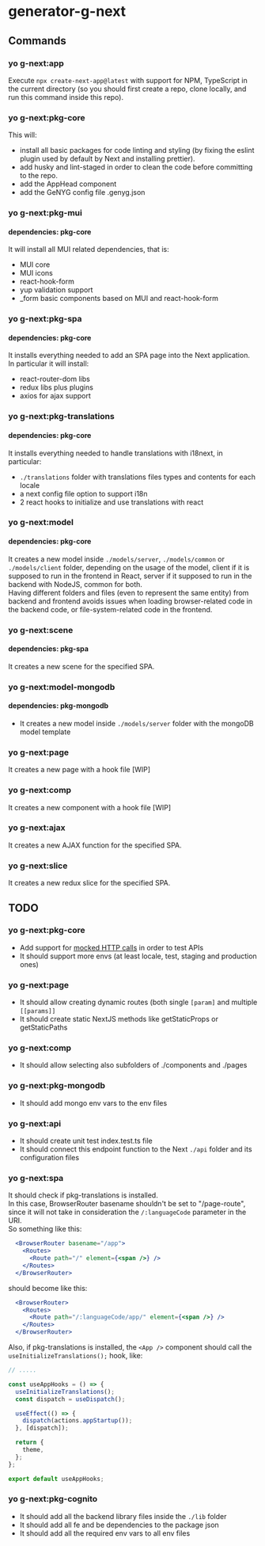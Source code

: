# generator-g-next

## Commands

### yo g-next:app

Execute `npx create-next-app@latest` with support for NPM, TypeScript in the current directory (so you should first create a repo, clone locally, and run this command inside this repo).

### yo g-next:pkg-core

This will:
- install all basic packages for code linting and styling (by fixing the eslint plugin used by default by Next and installing prettier).
- add husky and lint-staged in order to clean the code before committing to the repo.
- add the AppHead component
- add the GeNYG config file .genyg.json

### yo g-next:pkg-mui

#### dependencies: pkg-core

It will install all MUI related dependencies, that is:
- MUI core
- MUI icons
- react-hook-form
- yup validation support
- _form basic components based on MUI and react-hook-form

### yo g-next:pkg-spa

#### dependencies: pkg-core

It installs everything needed to add an SPA page into the Next application.\
In particular it will install:
- react-router-dom libs
- redux libs plus plugins
- axios for ajax support

### yo g-next:pkg-translations

#### dependencies: pkg-core

It installs everything needed to handle translations with i18next, in particular:
- `./translations` folder with translations files types and contents for each locale
- a next config file option to support i18n
- 2 react hooks to initialize and use translations with react

### yo g-next:model

#### dependencies: pkg-core

It creates a new model inside `./models/server`, `./models/common` or `./models/client` folder, depending on the usage of the model, client if it is supposed to run in the frontend in React, server if it supposed to run in the backend with NodeJS, common for both.\
Having different folders and files (even to represent the same entity) from backend and frontend avoids issues when loading browser-related code in the backend code, or file-system-related code in the frontend.

### yo g-next:scene

#### dependencies: pkg-spa

It creates a new scene for the specified SPA.

### yo g-next:model-mongodb

#### dependencies: pkg-mongodb

- It creates a new model inside `./models/server` folder with the mongoDB model template

### yo g-next:page

It creates a new page with a hook file [WIP]

### yo g-next:comp

It creates a new component with a hook file [WIP]

### yo g-next:ajax

It creates a new AJAX function for the specified SPA.

### yo g-next:slice

It creates a new redux slice for the specified SPA.

## TODO

### yo g-next:pkg-core

- Add support for [mocked HTTP calls](https://www.paigeniedringhaus.com/blog/how-to-unit-test-next-js-api-routes-with-typescript) in order to test APIs
- It should support more envs (at least locale, test, staging and production ones)

### yo g-next:page

- It should allow creating dynamic routes (both single `[param]` and multiple `[[params]]`
- It should create static NextJS methods like getStaticProps or getStaticPaths

### yo g-next:comp

- It should allow selecting also subfolders of ./components and ./pages

### yo g-next:pkg-mongodb

- It should add mongo env vars to the env files

### yo g-next:api

- It should create unit test index.test.ts file
- It should connect this endpoint function to the Next `./api` folder and its configuration files

### yo g-next:spa

It should check if pkg-translations is installed.\
In this case, BrowserRouter basename shouldn't be set to "/page-route", since it will not take in consideration the `/:languageCode` parameter in the URI.\
So something like this:
```jsx
  <BrowserRouter basename="/app">
    <Routes>
      <Route path="/" element={<span />} />
    </Routes>
  </BrowserRouter>
```
should become like this:
```jsx
  <BrowserRouter>
    <Routes>
      <Route path="/:languageCode/app/" element={<span />} />
    </Routes>
  </BrowserRouter>
```
Also, if pkg-translations is installed, the `<App />` component should call the `useInitializeTranslations();` hook, like:
```jsx
// .....

const useAppHooks = () => {
  useInitializeTranslations();
  const dispatch = useDispatch();

  useEffect(() => {
    dispatch(actions.appStartup());
  }, [dispatch]);

  return {
    theme,
  };
};

export default useAppHooks;
```

### yo g-next:pkg-cognito

- It should add all the backend library files inside the `./lib` folder
- It should add all fe and be dependencies to the package json
- It should add all the required env vars to all env files
